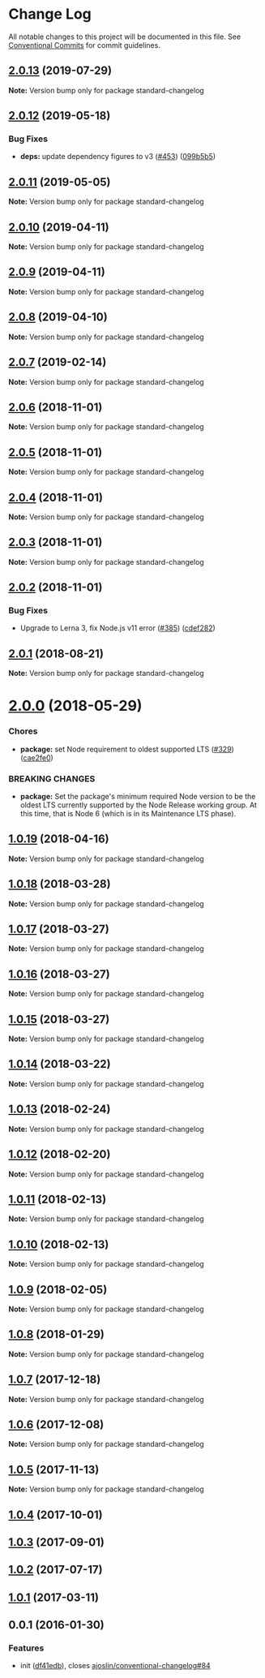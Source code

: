 # Change Log

All notable changes to this project will be documented in this file.
See [Conventional Commits](https://conventionalcommits.org) for commit guidelines.

## [2.0.13](https://github.com/conventional-changelog/conventional-changelog/compare/standard-changelog@2.0.12...standard-changelog@2.0.13) (2019-07-29)

**Note:** Version bump only for package standard-changelog





## [2.0.12](https://github.com/conventional-changelog/conventional-changelog/compare/standard-changelog@2.0.11...standard-changelog@2.0.12) (2019-05-18)


### Bug Fixes

* **deps:** update dependency figures to v3 ([#453](https://github.com/conventional-changelog/conventional-changelog/issues/453)) ([099b5b5](https://github.com/conventional-changelog/conventional-changelog/commit/099b5b5))





## [2.0.11](https://github.com/conventional-changelog/conventional-changelog/compare/standard-changelog@2.0.10...standard-changelog@2.0.11) (2019-05-05)

**Note:** Version bump only for package standard-changelog





## [2.0.10](https://github.com/conventional-changelog/conventional-changelog/compare/standard-changelog@2.0.9...standard-changelog@2.0.10) (2019-04-11)

**Note:** Version bump only for package standard-changelog





## [2.0.9](https://github.com/conventional-changelog/conventional-changelog/compare/standard-changelog@2.0.8...standard-changelog@2.0.9) (2019-04-11)

**Note:** Version bump only for package standard-changelog





## [2.0.8](https://github.com/conventional-changelog/conventional-changelog/compare/standard-changelog@2.0.7...standard-changelog@2.0.8) (2019-04-10)

**Note:** Version bump only for package standard-changelog





## [2.0.7](https://github.com/conventional-changelog/conventional-changelog/compare/standard-changelog@2.0.6...standard-changelog@2.0.7) (2019-02-14)

**Note:** Version bump only for package standard-changelog





## [2.0.6](https://github.com/conventional-changelog/conventional-changelog/compare/standard-changelog@2.0.5...standard-changelog@2.0.6) (2018-11-01)

**Note:** Version bump only for package standard-changelog





## [2.0.5](https://github.com/conventional-changelog/conventional-changelog/compare/standard-changelog@2.0.4...standard-changelog@2.0.5) (2018-11-01)

**Note:** Version bump only for package standard-changelog





## [2.0.4](https://github.com/conventional-changelog/conventional-changelog/compare/standard-changelog@2.0.3...standard-changelog@2.0.4) (2018-11-01)

**Note:** Version bump only for package standard-changelog





## [2.0.3](https://github.com/conventional-changelog/conventional-changelog/compare/standard-changelog@2.0.2...standard-changelog@2.0.3) (2018-11-01)

**Note:** Version bump only for package standard-changelog





## [2.0.2](https://github.com/conventional-changelog/conventional-changelog/compare/standard-changelog@2.0.1...standard-changelog@2.0.2) (2018-11-01)


### Bug Fixes

* Upgrade to Lerna 3, fix Node.js v11 error ([#385](https://github.com/conventional-changelog/conventional-changelog/issues/385)) ([cdef282](https://github.com/conventional-changelog/conventional-changelog/commit/cdef282))





<a name="2.0.1"></a>
## [2.0.1](https://github.com/conventional-changelog/conventional-changelog/compare/standard-changelog@2.0.0...standard-changelog@2.0.1) (2018-08-21)




**Note:** Version bump only for package standard-changelog

<a name="2.0.0"></a>
# [2.0.0](https://github.com/conventional-changelog/conventional-changelog/compare/standard-changelog@1.0.19...standard-changelog@2.0.0) (2018-05-29)


### Chores

* **package:** set Node requirement to oldest supported LTS ([#329](https://github.com/conventional-changelog/conventional-changelog/issues/329)) ([cae2fe0](https://github.com/conventional-changelog/conventional-changelog/commit/cae2fe0))


### BREAKING CHANGES

* **package:** Set the package's minimum required Node version to be the oldest LTS
currently supported by the Node Release working group. At this time,
that is Node 6 (which is in its Maintenance LTS phase).




<a name="1.0.19"></a>
## [1.0.19](https://github.com/conventional-changelog/conventional-changelog/compare/standard-changelog@1.0.18...standard-changelog@1.0.19) (2018-04-16)




**Note:** Version bump only for package standard-changelog

<a name="1.0.18"></a>
## [1.0.18](https://github.com/conventional-changelog/conventional-changelog/compare/standard-changelog@1.0.17...standard-changelog@1.0.18) (2018-03-28)




**Note:** Version bump only for package standard-changelog

<a name="1.0.17"></a>
## [1.0.17](https://github.com/conventional-changelog/conventional-changelog/compare/standard-changelog@1.0.16...standard-changelog@1.0.17) (2018-03-27)




**Note:** Version bump only for package standard-changelog

<a name="1.0.16"></a>
## [1.0.16](https://github.com/conventional-changelog/conventional-changelog/compare/standard-changelog@1.0.15...standard-changelog@1.0.16) (2018-03-27)




**Note:** Version bump only for package standard-changelog

<a name="1.0.15"></a>
## [1.0.15](https://github.com/conventional-changelog/conventional-changelog/compare/standard-changelog@1.0.14...standard-changelog@1.0.15) (2018-03-27)




**Note:** Version bump only for package standard-changelog

<a name="1.0.14"></a>
## [1.0.14](https://github.com/conventional-changelog/conventional-changelog/compare/standard-changelog@1.0.13...standard-changelog@1.0.14) (2018-03-22)




**Note:** Version bump only for package standard-changelog

<a name="1.0.13"></a>
## [1.0.13](https://github.com/conventional-changelog/conventional-changelog/compare/standard-changelog@1.0.12...standard-changelog@1.0.13) (2018-02-24)




**Note:** Version bump only for package standard-changelog

<a name="1.0.12"></a>
## [1.0.12](https://github.com/conventional-changelog/conventional-changelog/compare/standard-changelog@1.0.11...standard-changelog@1.0.12) (2018-02-20)




**Note:** Version bump only for package standard-changelog

<a name="1.0.11"></a>
## [1.0.11](https://github.com/stevemao/standard-changelog/compare/standard-changelog@1.0.10...standard-changelog@1.0.11) (2018-02-13)




**Note:** Version bump only for package standard-changelog

<a name="1.0.10"></a>
## [1.0.10](https://github.com/stevemao/standard-changelog/compare/standard-changelog@1.0.9...standard-changelog@1.0.10) (2018-02-13)




**Note:** Version bump only for package standard-changelog

<a name="1.0.9"></a>
## [1.0.9](https://github.com/stevemao/standard-changelog/compare/standard-changelog@1.0.8...standard-changelog@1.0.9) (2018-02-05)




**Note:** Version bump only for package standard-changelog

<a name="1.0.8"></a>
## [1.0.8](https://github.com/stevemao/standard-changelog/compare/standard-changelog@1.0.7...standard-changelog@1.0.8) (2018-01-29)




**Note:** Version bump only for package standard-changelog

<a name="1.0.7"></a>
## [1.0.7](https://github.com/stevemao/standard-changelog/compare/standard-changelog@1.0.6...standard-changelog@1.0.7) (2017-12-18)




**Note:** Version bump only for package standard-changelog

<a name="1.0.6"></a>
## [1.0.6](https://github.com/stevemao/standard-changelog/compare/standard-changelog@1.0.5...standard-changelog@1.0.6) (2017-12-08)




**Note:** Version bump only for package standard-changelog

<a name="1.0.5"></a>
## [1.0.5](https://github.com/stevemao/standard-changelog/compare/standard-changelog@1.0.4...standard-changelog@1.0.5) (2017-11-13)




**Note:** Version bump only for package standard-changelog

<a name="1.0.4"></a>
## [1.0.4](https://github.com/stevemao/standard-changelog/compare/standard-changelog@1.0.3...standard-changelog@1.0.4) (2017-10-01)

<a name="1.0.3"></a>
## [1.0.3](https://github.com/stevemao/standard-changelog/compare/standard-changelog@1.0.2...standard-changelog@1.0.3) (2017-09-01)

<a name="1.0.2"></a>
## [1.0.2](https://github.com/stevemao/standard-changelog/compare/standard-changelog@1.0.1...standard-changelog@1.0.2) (2017-07-17)

<a name="1.0.1"></a>
## [1.0.1](https://github.com/stevemao/standard-changelog/compare/standard-changelog@1.0.0...standard-changelog@1.0.1) (2017-03-11)

<a name="0.0.1"></a>
## 0.0.1 (2016-01-30)


### Features

* init ([df41edb](https://github.com/stevemao/standard-changelog/commit/df41edb)), closes [ajoslin/conventional-changelog#84](https://github.com/ajoslin/conventional-changelog/issues/84)
